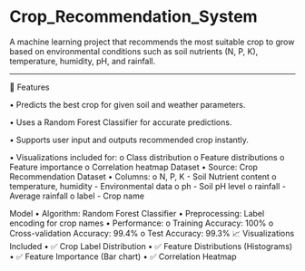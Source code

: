 # Crop_Recommendation_System
A machine learning project that recommends the most suitable crop to grow based on environmental conditions such as soil nutrients (N, P, K), temperature, humidity, pH, and rainfall.
________________________________________
📌 Features

•	Predicts the best crop for given soil and weather parameters.

•	Uses a Random Forest Classifier for accurate predictions.

•	Supports user input and outputs recommended crop instantly.

•	Visualizations included for:
     o	Class distribution
     o	Feature distributions
     o	Feature importance
     o	Correlation heatmap
Dataset
•	Source: Crop Recommendation Dataset
•	Columns:
o	N, P, K - Soil Nutrient content
o	temperature, humidity - Environmental data
o	ph - Soil pH level
o	rainfall - Average rainfall
o	label - Crop name

Model
•	Algorithm: Random Forest Classifier
•	Preprocessing: Label encoding for crop names
•	Performance:
o	Training Accuracy: 100%
o	Cross-validation Accuracy: 99.4%
o	Test Accuracy: 99.3%
📈 Visualizations Included
•	✅ Crop Label Distribution
•	✅ Feature Distributions (Histograms)
•	✅ Feature Importance (Bar chart)
•	✅ Correlation Heatmap

